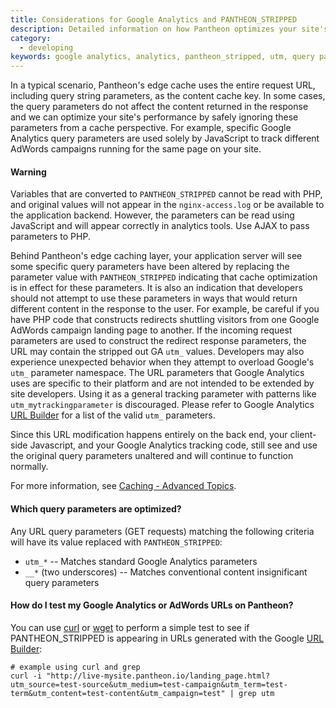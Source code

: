 ```yaml
---
title: Considerations for Google Analytics and PANTHEON_STRIPPED
description: Detailed information on how Pantheon optimizes your site's cache performance.
category:
  - developing
keywords: google analytics, analytics, pantheon_stripped, utm, query parameters, cache
---
```

In a typical scenario, Pantheon's edge cache uses the entire request URL, including query string parameters, as the content cache key. In some cases, the query parameters do not affect the content returned in the response and we can optimize your site's performance by safely ignoring these parameters from a cache perspective. For example, specific Google Analytics query parameters are used solely by JavaScript to track different AdWords campaigns running for the same page on your site.

<div class="alert alert-danger" role="alert"><h4>Warning</h4>
Variables that are converted to <code>PANTHEON_STRIPPED</code> cannot be read with PHP, and original values will not appear in the <code>nginx-access.log</code> or be available to the application backend. However, the parameters can be read using JavaScript and will appear correctly in analytics tools. Use AJAX to pass parameters to PHP.</div>


Behind Pantheon's edge caching layer, your application server will see some specific query parameters have been altered by replacing the parameter value with `PANTHEON_STRIPPED` indicating that cache optimization is in effect for these parameters. It is also an indication that developers should not attempt to use these parameters in ways that would return different content in the response to the user. For example, be careful if you have PHP code that constructs redirects shuttling visitors from one Google AdWords campaign landing page to another. If the incoming request parameters are used to construct the redirect response parameters, the URL may contain the stripped out GA `utm_` values. Developers may also experience unexpected behavior when they attempt to overload Google's `utm_` parameter namespace. The URL parameters that Google Analytics uses are specific to their platform and are not intended to be extended by site developers. Using it as a general tracking parameter with patterns like `utm_mytrackingparameter` is discouraged. Please refer to Google Analytics [URL Builder](https://support.google.com/analytics/answer/1033867) for a list of the valid `utm_` parameters.

Since this URL modification happens entirely on the back end, your client-side Javascript, and your Google Analytics tracking code, still see and use the original query parameters unaltered and will continue to function normally.

For more information, see [Caching - Advanced Topics](/docs/articles/sites/varnish/caching-advancedtopics).


#### Which query parameters are optimized?

Any URL query parameters (GET requests) matching the following criteria will have its value replaced with `PANTHEON_STRIPPED`:

- `utm_*` -- Matches standard Google Analytics parameters
- `__*` (two underscores) -- Matches conventional content insignificant query parameters

#### How do I test my Google Analytics or AdWords URLs on Pantheon?

You can use [curl](http://curl.haxx.se/) or [wget](https://www.gnu.org/software/wget/) to perform a simple test to see if PANTHEON_STRIPPED is appearing in URLs generated with the Google [URL Builder](https://support.google.com/analytics/answer/1033867):
```shell
# example using curl and grep
curl -i "http://live-mysite.pantheon.io/landing_page.html?utm_source=test-source&utm_medium=test-campaign&utm_term=test-term&utm_content=test-content&utm_campaign=test" | grep utm
```

